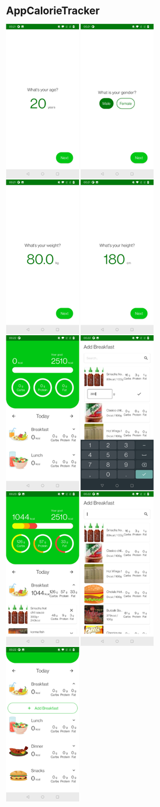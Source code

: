 # AppCalorieTracker
 
<p float="left">
    <img src="1.jpg" width="200">
    <img src="2.jpg" width="200">
    <img src="3.jpg" width="200">
    <img src="4.jpg" width="200">
    <img src="5.jpg" width="200">
    <img src="6.jpg" width="200">
    <img src="7.jpg" width="200">
    <img src="8.jpg" width="200">
    <img src="9.jpg" width="200">
</p>
